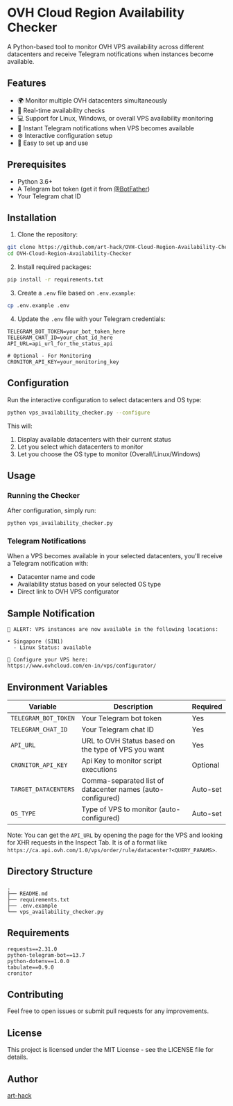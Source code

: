 # OVH Cloud Region Availability Checker

A Python-based tool to monitor OVH VPS availability across different datacenters and receive Telegram notifications when instances become available.

## Features

- 🌍 Monitor multiple OVH datacenters simultaneously
- 🔄 Real-time availability checks
- 💻 Support for Linux, Windows, or overall VPS availability monitoring
- 📱 Instant Telegram notifications when VPS becomes available
- ⚙️ Interactive configuration setup
- 🚀 Easy to set up and use

## Prerequisites

- Python 3.6+
- A Telegram bot token (get it from [@BotFather](https://t.me/botfather))
- Your Telegram chat ID

## Installation

1. Clone the repository:
```bash
git clone https://github.com/art-hack/OVH-Cloud-Region-Availability-Checker.git
cd OVH-Cloud-Region-Availability-Checker
```

2. Install required packages:
```bash
pip install -r requirements.txt
```

3. Create a `.env` file based on `.env.example`:
```bash
cp .env.example .env
```

4. Update the `.env` file with your Telegram credentials:
```plaintext
TELEGRAM_BOT_TOKEN=your_bot_token_here
TELEGRAM_CHAT_ID=your_chat_id_here
API_URL=api_url_for_the_status_api

# Optional - For Monitoring
CRONITOR_API_KEY=your_monitoring_key
```

## Configuration

Run the interactive configuration to select datacenters and OS type:

```bash
python vps_availability_checker.py --configure
```

This will:
1. Display available datacenters with their current status
2. Let you select which datacenters to monitor
3. Let you choose the OS type to monitor (Overall/Linux/Windows)

## Usage

### Running the Checker

After configuration, simply run:

```bash
python vps_availability_checker.py
```

### Telegram Notifications

When a VPS becomes available in your selected datacenters, you'll receive a Telegram notification with:
- Datacenter name and code
- Availability status based on your selected OS type
- Direct link to OVH VPS configurator

## Sample Notification

```
🎉 ALERT: VPS instances are now available in the following locations:

• Singapore (SIN1)
  - Linux Status: available

🔗 Configure your VPS here:
https://www.ovhcloud.com/en-in/vps/configurator/
```

## Environment Variables

| Variable | Description | Required |
|----------|-------------|----------|
| `TELEGRAM_BOT_TOKEN` | Your Telegram bot token | Yes |
| `TELEGRAM_CHAT_ID` | Your Telegram chat ID | Yes |
| `API_URL` | URL to OVH Status based on the type of VPS you want | Yes |
| `CRONITOR_API_KEY` | Api Key to monitor script executions | Optional |
| `TARGET_DATACENTERS` | Comma-separated list of datacenter names (auto-configured) | Auto-set |
| `OS_TYPE` | Type of VPS to monitor (auto-configured) | Auto-set |

Note: You can get the `API_URL` by opening the page for the VPS and looking for XHR requests in the Inspect Tab. It is of a format like `https://ca.api.ovh.com/1.0/vps/order/rule/datacenter?<QUERY_PARAMS>`.

## Directory Structure

```
.
├── README.md
├── requirements.txt
├── .env.example
└── vps_availability_checker.py
```

## Requirements

```plaintext
requests==2.31.0
python-telegram-bot==13.7
python-dotenv==1.0.0
tabulate==0.9.0
cronitor
```

## Contributing

Feel free to open issues or submit pull requests for any improvements.

## License

This project is licensed under the MIT License - see the LICENSE file for details.

## Author

[art-hack](https://github.com/art-hack)
